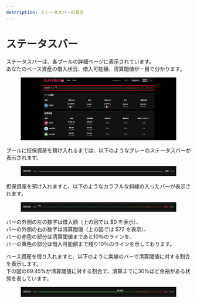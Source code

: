 ```yaml
---
description: ステータスバーの見方
---
```


# ステータスバー

ステータスバーは、各プールの詳細ページに表示されています。\
あなたのベース資産の借入状況、借入可能額、清算閾値が一目で分かります。

<figure><img src="../../.gitbook/assets/Group 20d.png" alt=""><figcaption></figcaption></figure>

プールに担保資産を預け入れるまでは、以下のようなグレーのステータスバーが表示されます。

<figure><img src="../../.gitbook/assets/image.png" alt=""><figcaption></figcaption></figure>

担保資産を預け入れますと、以下のようなカラフルな斜線の入ったバーが表示されます。

<figure><img src="../../.gitbook/assets/image (1).png" alt=""><figcaption></figcaption></figure>

バーの外側の左の数字は借入額（上の図では $0 を表示）、\
バーの外側の右の数字は清算閾値（上の図では $72 を表示）、\
バーの赤色の部分は清算閾値まであと10％のラインを、\
バーの黄色の部分は借入可能額まで残り10％のラインを示しております。

ベース資産を借り入れますと、以下のように実線のバーで清算閾値に対する割合を表示します。\
下の図の69.45%が清算閾値に対する割合で、清算までに30%ほど余裕がある状態を表しています。

<figure><img src="../../.gitbook/assets/image (2).png" alt=""><figcaption></figcaption></figure>
